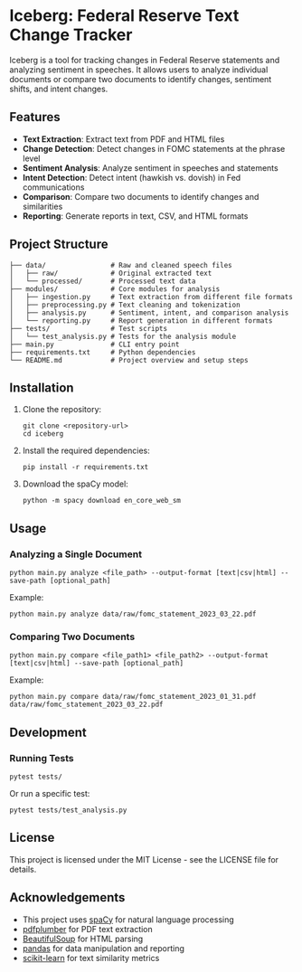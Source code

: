 # Iceberg: Federal Reserve Text Change Tracker

Iceberg is a tool for tracking changes in Federal Reserve statements and analyzing sentiment in speeches. It allows users to analyze individual documents or compare two documents to identify changes, sentiment shifts, and intent changes.

## Features

- **Text Extraction**: Extract text from PDF and HTML files
- **Change Detection**: Detect changes in FOMC statements at the phrase level
- **Sentiment Analysis**: Analyze sentiment in speeches and statements
- **Intent Detection**: Detect intent (hawkish vs. dovish) in Fed communications
- **Comparison**: Compare two documents to identify changes and similarities
- **Reporting**: Generate reports in text, CSV, and HTML formats

## Project Structure

```
├── data/                # Raw and cleaned speech files
│   ├── raw/             # Original extracted text
│   └── processed/       # Processed text data
├── modules/             # Core modules for analysis
│   ├── ingestion.py     # Text extraction from different file formats
│   ├── preprocessing.py # Text cleaning and tokenization
│   ├── analysis.py      # Sentiment, intent, and comparison analysis
│   └── reporting.py     # Report generation in different formats
├── tests/               # Test scripts
│   └── test_analysis.py # Tests for the analysis module
├── main.py              # CLI entry point
├── requirements.txt     # Python dependencies
└── README.md            # Project overview and setup steps
```

## Installation

1. Clone the repository:
   ```
   git clone <repository-url>
   cd iceberg
   ```

2. Install the required dependencies:
   ```
   pip install -r requirements.txt
   ```

3. Download the spaCy model:
   ```
   python -m spacy download en_core_web_sm
   ```

## Usage

### Analyzing a Single Document

```
python main.py analyze <file_path> --output-format [text|csv|html] --save-path [optional_path]
```

Example:
```
python main.py analyze data/raw/fomc_statement_2023_03_22.pdf
```

### Comparing Two Documents

```
python main.py compare <file_path1> <file_path2> --output-format [text|csv|html] --save-path [optional_path]
```

Example:
```
python main.py compare data/raw/fomc_statement_2023_01_31.pdf data/raw/fomc_statement_2023_03_22.pdf
```

## Development

### Running Tests

```
pytest tests/
```

Or run a specific test:
```
pytest tests/test_analysis.py
```

## License

This project is licensed under the MIT License - see the LICENSE file for details.

## Acknowledgements

- This project uses [spaCy](https://spacy.io/) for natural language processing
- [pdfplumber](https://github.com/jsvine/pdfplumber) for PDF text extraction
- [BeautifulSoup](https://www.crummy.com/software/BeautifulSoup/) for HTML parsing
- [pandas](https://pandas.pydata.org/) for data manipulation and reporting
- [scikit-learn](https://scikit-learn.org/) for text similarity metrics
